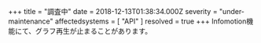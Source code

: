 +++
title = "調査中"
date = 2018-12-13T01:38:34.000Z
severity = "under-maintenance"
affectedsystems = [
  "API"
]
resolved = true
+++
Infomotion機能にて、グラフ再生が止まることがあります。
